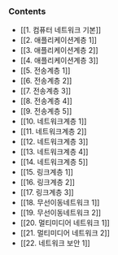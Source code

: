 ### Contents
- [[1. 컴퓨터 네트워크 기본]]
- [[2. 애플리케이션계층 1]]
- [[3. 애플리케이션계층 2]]
- [[4. 애플리케이션계층 3]]
- [[5. 전송계층 1]]
- [[6. 전송계층 2]]
- [[7. 전송계층 3]]
- [[8. 전송계층 4]]
- [[9. 전송계층 5]]
- [[10. 네트워크계층 1]]
- [[11. 네트워크계층 2]]
- [[12. 네트워크계층 3]]
- [[13. 네트워크계층 4]]
- [[14. 네트워크계층 5]]
- [[15. 링크계층 1]]
- [[16. 링크계층 2]]
- [[17. 링크계층 3]]
- [[18. 무선이동네트워크 1]]
- [[19. 무선이동네트워크 2]]
- [[20. 멀티미디어 네트워크 1]]
- [[21. 멀티미디어 네트워크 2]]
- [[22. 네트워크 보안 1]]